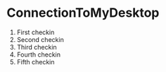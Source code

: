 # ConnectionToMyDesktop

1. First checkin
2. Second checkin
3. Third checkin
4. Fourth checkin
5. Fifth checkin
